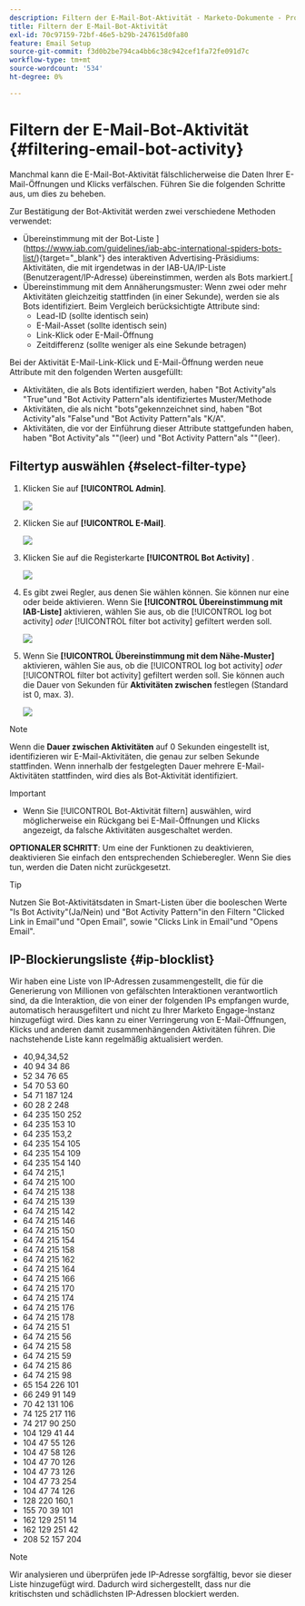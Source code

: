 ```yaml
---
description: Filtern der E-Mail-Bot-Aktivität - Marketo-Dokumente - Produktdokumentation
title: Filtern der E-Mail-Bot-Aktivität
exl-id: 70c97159-72bf-46e5-b29b-247615d0fa80
feature: Email Setup
source-git-commit: f3d0b2be794ca4bb6c38c942cef1fa72fe091d7c
workflow-type: tm+mt
source-wordcount: '534'
ht-degree: 0%

---
```


# Filtern der E-Mail-Bot-Aktivität {#filtering-email-bot-activity}

Manchmal kann die E-Mail-Bot-Aktivität fälschlicherweise die Daten Ihrer E-Mail-Öffnungen und Klicks verfälschen. Führen Sie die folgenden Schritte aus, um dies zu beheben.

Zur Bestätigung der Bot-Aktivität werden zwei verschiedene Methoden verwendet:

* Übereinstimmung mit der Bot-Liste ](https://www.iab.com/guidelines/iab-abc-international-spiders-bots-list/){target="_blank"} des interaktiven Advertising-Präsidiums: Aktivitäten, die mit irgendetwas in der IAB-UA/IP-Liste (Benutzeragent/IP-Adresse) übereinstimmen, werden als Bots markiert.[
* Übereinstimmung mit dem Annäherungsmuster: Wenn zwei oder mehr Aktivitäten gleichzeitig stattfinden (in einer Sekunde), werden sie als Bots identifiziert. Beim Vergleich berücksichtigte Attribute sind:
   * Lead-ID (sollte identisch sein)
   * E-Mail-Asset (sollte identisch sein)
   * Link-Klick oder E-Mail-Öffnung
   * Zeitdifferenz (sollte weniger als eine Sekunde betragen)

Bei der Aktivität E-Mail-Link-Klick und E-Mail-Öffnung werden neue Attribute mit den folgenden Werten ausgefüllt:

* Aktivitäten, die als Bots identifiziert werden, haben &quot;Bot Activity&quot;als &quot;True&quot;und &quot;Bot Activity Pattern&quot;als identifiziertes Muster/Methode
* Aktivitäten, die als nicht &quot;bots&quot;gekennzeichnet sind, haben &quot;Bot Activity&quot;als &quot;False&quot;und &quot;Bot Activity Pattern&quot;als &quot;K/A&quot;.
* Aktivitäten, die vor der Einführung dieser Attribute stattgefunden haben, haben &quot;Bot Activity&quot;als &quot;&quot;(leer) und &quot;Bot Activity Pattern&quot;als &quot;&quot;(leer).

## Filtertyp auswählen {#select-filter-type}

1. Klicken Sie auf **[!UICONTROL Admin]**.

   ![](assets/filtering-email-bot-activity-1.png)

1. Klicken Sie auf **[!UICONTROL E-Mail]**.

   ![](assets/filtering-email-bot-activity-2.png)

1. Klicken Sie auf die Registerkarte **[!UICONTROL Bot Activity]** .

   ![](assets/filtering-email-bot-activity-3.png)

1. Es gibt zwei Regler, aus denen Sie wählen können. Sie können nur eine oder beide aktivieren. Wenn Sie **[!UICONTROL Übereinstimmung mit IAB-Liste]** aktivieren, wählen Sie aus, ob die [!UICONTROL log bot activity] _oder_ [!UICONTROL filter bot activity] gefiltert werden soll.

   ![](assets/filtering-email-bot-activity-4.png)

1. Wenn Sie **[!UICONTROL Übereinstimmung mit dem Nähe-Muster]** aktivieren, wählen Sie aus, ob die [!UICONTROL log bot activity] _oder_ [!UICONTROL filter bot activity] gefiltert werden soll. Sie können auch die Dauer von Sekunden für **Aktivitäten zwischen** festlegen (Standard ist 0, max. 3).

   ![](assets/filtering-email-bot-activity-5.png)

>[!NOTE]
>
>Wenn die **Dauer zwischen Aktivitäten** auf 0 Sekunden eingestellt ist, identifizieren wir E-Mail-Aktivitäten, die genau zur selben Sekunde stattfinden. Wenn innerhalb der festgelegten Dauer mehrere E-Mail-Aktivitäten stattfinden, wird dies als Bot-Aktivität identifiziert.

>[!IMPORTANT]
>
>* Wenn Sie [!UICONTROL Bot-Aktivität filtern] auswählen, wird möglicherweise ein Rückgang bei E-Mail-Öffnungen und Klicks angezeigt, da falsche Aktivitäten ausgeschaltet werden.

**OPTIONALER SCHRITT**: Um eine der Funktionen zu deaktivieren, deaktivieren Sie einfach den entsprechenden Schieberegler. Wenn Sie dies tun, werden die Daten nicht zurückgesetzt.

>[!TIP]
>
>Nutzen Sie Bot-Aktivitätsdaten in Smart-Listen über die booleschen Werte &quot;Is Bot Activity&quot;(Ja/Nein) und &quot;Bot Activity Pattern&quot;in den Filtern &quot;Clicked Link in Email&quot;und &quot;Open Email&quot;, sowie &quot;Clicks Link in Email&quot;und &quot;Opens Email&quot;.

## IP-Blockierungsliste {#ip-blocklist}

Wir haben eine Liste von IP-Adressen zusammengestellt, die für die Generierung von Millionen von gefälschten Interaktionen verantwortlich sind, da die Interaktion, die von einer der folgenden IPs empfangen wurde, automatisch herausgefiltert und nicht zu Ihrer Marketo Engage-Instanz hinzugefügt wird. Dies kann zu einer Verringerung von E-Mail-Öffnungen, Klicks und anderen damit zusammenhängenden Aktivitäten führen. Die nachstehende Liste kann regelmäßig aktualisiert werden.

* 40,94,34,52
* 40 94 34 86
* 52 34 76 65
* 54 70 53 60
* 54 71 187 124
* 60 28 2 248
* 64 235 150 252
* 64 235 153 10
* 64 235 153,2
* 64 235 154 105
* 64 235 154 109
* 64 235 154 140
* 64 74 215,1
* 64 74 215 100
* 64 74 215 138
* 64 74 215 139
* 64 74 215 142
* 64 74 215 146
* 64 74 215 150
* 64 74 215 154
* 64 74 215 158
* 64 74 215 162
* 64 74 215 164
* 64 74 215 166
* 64 74 215 170
* 64 74 215 174
* 64 74 215 176
* 64 74 215 178
* 64 74 215 51
* 64 74 215 56
* 64 74 215 58
* 64 74 215 59
* 64 74 215 86
* 64 74 215 98
* 65 154 226 101
* 66 249 91 149
* 70 42 131 106
* 74 125 217 116
* 74 217 90 250
* 104 129 41 44
* 104 47 55 126
* 104 47 58 126
* 104 47 70 126
* 104 47 73 126
* 104 47 73 254
* 104 47 74 126
* 128 220 160,1
* 155 70 39 101
* 162 129 251 14
* 162 129 251 42
* 208 52 157 204

>[!NOTE]
>
>Wir analysieren und überprüfen jede IP-Adresse sorgfältig, bevor sie dieser Liste hinzugefügt wird. Dadurch wird sichergestellt, dass nur die kritischsten und schädlichsten IP-Adressen blockiert werden.
